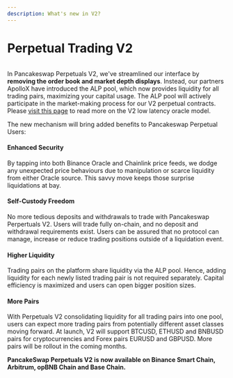 ```yaml
---
description: What's new in V2?
---
```


# Perpetual Trading V2

<figure><img src="../../../.gitbook/assets/perpperp (1).png" alt=""><figcaption></figcaption></figure>

In Pancakeswap Perpetuals V2, we've streamlined our interface by **removing the order book and market depth displays**. Instead, our partners ApolloX have introduced the ALP pool, which now provides liquidity for all trading pairs, maximizing your capital usage. The ALP pool will actively participate in the market-making process for our V2 perpetual contracts. Please [visit this page](https://apollox-finance.gitbook.io/apollox-finance/welcome/trading-v2/powered-by-binance-oracle-and-chainlink) to read more on the V2 low latency oracle model.

The new mechanism will bring added benefits to Pancakeswap Perpetual Users:

#### Enhanced Security

By tapping into both Binance Oracle and Chainlink price feeds, we dodge any unexpected price behaviours due to manipulation or scarce liquidity from either Oracle source. This savvy move keeps those surprise liquidations at bay.

#### Self-Custody Freedom

No more tedious deposits and withdrawals to trade with Pancakeswap Perpertuals V2. Users will trade fully on-chain, and no deposit and withdrawal requirements exist. Users can be assured that no protocol can manage, increase or reduce trading positions outside of a liquidation event.

#### Higher Liquidity

Trading pairs on the platform share liquidity via the ALP pool. Hence, adding liquidity for each newly listed trading pair is not required separately. Capital efficiency is maximized and users can open bigger position sizes.

#### More Pairs

With Perpetuals V2 consolidating liquidity for all trading pairs into one pool, users can expect more trading pairs from potentially different asset classes moving forward. At launch, V2 will support BTCUSD, ETHUSD and BNBUSD pairs for cryptocurrencies and Forex pairs EURUSD and GBPUSD. More pairs will be rollout in the coming months.

**PancakeSwap Perpetuals V2 is now available on Binance Smart Chain, Arbitrum, opBNB Chain and Base Chain.**
